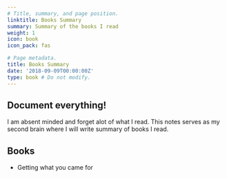 ```yaml
---
# Title, summary, and page position.
linktitle: Books Summary
summary: Summary of the books I read
weight: 1
icon: book
icon_pack: fas

# Page metadata.
title: Books Summary
date: '2018-09-09T00:00:00Z'
type: book # Do not modify.
---
```


## Document everything!

I am absent minded and forget alot of what I read. This notes serves as my second brain where I will write summary of books I read.

## Books

- Getting what you came for